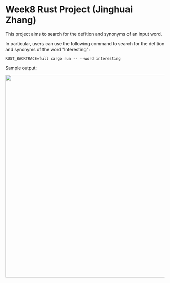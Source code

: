 # Week8 Rust Project (Jinghuai Zhang)

This project aims to search for the defition and synonyms of an input word.

In particular, users can use the following command to search for the defition and synonyms of the word "Interesting":

``RUST_BACKTRACE=full cargo run -- --word interesting``

Sample output:

<img width="642" src="1.png">
